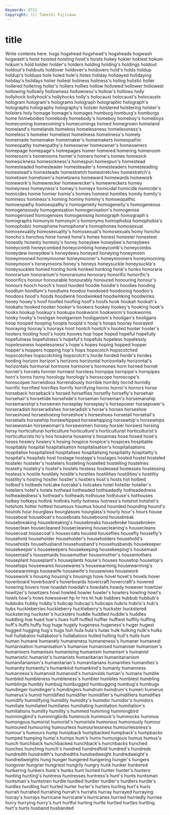 ```yaml
---
Keywords: 8721 
Copyright: (C) Takeshi Fujisawa
---
```


# title

Write contents here.
hogs hogshead hogshead's hogsheads
hogwash hogwash's hoist hoisted hoisting hoist's hoists hokey hokier hokiest
hokum hokum's hold holder holder's holders holding holding's holdings holdout
holdout's holdouts holdover holdover's holdovers hold's holds holdup holdup's holdups
hole holed hole's holes holiday holidayed holidaying holiday's holidays holier
holiest holiness holiness's holing holistic holler hollered hollering holler's hollers
hollies hollow hollowed hollower hollowest hollowing hollowly hollowness hollowness's hollow's
hollows holly hollyhock hollyhock's hollyhocks holly's holocaust holocaust's holocausts hologram
hologram's holograms holograph holographic holograph's holographs holography holography's holster holstered
holstering holster's holsters holy homage homage's homages homburg homburg's homburgs
home homebodies homebody homebody's homeboy homeboy's homeboys homecoming homecoming's homecomings
homed homegrown homeland homeland's homelands homeless homelessness homelessness's homeless's homelier
homeliest homeliness homeliness's homely homemade homemaker homemaker's homemakers homeopathic homeopathy
homeopathy's homeowner homeowner's homeowners homepage homepage's homepages homer homered homering
homeroom homeroom's homerooms homer's homers home's homes homesick homesickness homesickness's
homespun homespun's homestead homesteaded homesteader homesteader's homesteaders homesteading homestead's homesteads
homestretch homestretches homestretch's hometown hometown's hometowns homeward homewards homework homework's
homewrecker homewrecker's homewreckers homey homeyness homeyness's homey's homeys homicidal homicide
homicide's homicides homie homier homie's homies homiest homilies homily homily's
hominess hominess's homing hominy hominy's homoeopathic homoeopathy homoeopathy's homogeneity homogeneity's
homogeneous homogeneously homogenisation homogenisation's homogenise homogenised homogenises homogenising homograph homograph's
homographs homonym homonym's homonyms homophobia homophobia's homophobic homophone homophone's homophones
homosexual homosexuality homosexuality's homosexual's homosexuals homy honcho honcho's honchos hone
honed hone's hones honest honester honestest honestly honesty honesty's honey
honeybee honeybee's honeybees honeycomb honeycombed honeycombing honeycomb's honeycombs honeydew honeydew's
honeydews honeyed honeying honeymoon honeymooned honeymooner honeymooner's honeymooners honeymooning honeymoon's
honeymoons honey's honeys honeysuckle honeysuckle's honeysuckles honied honing honk honked
honking honk's honks honoraria honorarium honorarium's honorariums honorary honorific honorific's
honorifics honour honourable honourably honoured honouring honour's honours hooch hooch's
hood hooded hoodie hoodie's hoodies hooding hoodlum hoodlum's hoodlums hoodoo
hoodooed hoodooing hoodoo's hoodoos hood's hoods hoodwink hoodwinked hoodwinking hoodwinks
hooey hooey's hoof hoofed hoofing hoof's hoofs hook hookah hookah's
hookahs hooked hooker hooker's hookers hookey hookey's hooking hook's hooks
hookup hookup's hookups hookworm hookworm's hookworms hooky hooky's hooligan hooliganism
hooliganism's hooligan's hooligans hoop hooped hooping hoopla hoopla's hoop's hoops
hooray hoorayed hooraying hooray's hoorays hoot hootch hootch's hooted hooter
hooter's hooters hooting hoot's hoots hooves hop hope hoped hopeful
hopefully hopefulness hopefulness's hopeful's hopefuls hopeless hopelessly hopelessness hopelessness's hope's
hopes hoping hopped hopper hopper's hoppers hopping hop's hops hopscotch
hopscotched hopscotches hopscotching hopscotch's horde horded horde's hordes hording horizon
horizon's horizons horizontal horizontally horizontal's horizontals hormonal hormone hormone's hormones
horn horned hornet hornet's hornets hornier horniest hornless hornpipe hornpipe's
hornpipes horn's horns horny horology horology's horoscope horoscope's horoscopes horrendous
horrendously horrible horribly horrid horridly horrific horrified horrifies horrify horrifying
horror horror's horrors horse horseback horseback's horsed horseflies horsefly horsefly's
horsehair horsehair's horsehide horsehide's horseman horseman's horsemanship horsemanship's horsemen horseplay
horseplay's horsepower horsepower's horseradish horseradishes horseradish's horse's horses horseshoe horseshoed
horseshoeing horseshoe's horseshoes horsetail horsetail's horsetails horsewhip horsewhipped horsewhipping horsewhip's
horsewhips horsewoman horsewoman's horsewomen horsey horsier horsiest horsing horsy horticultural
horticulture horticulture's horticulturist horticulturist's horticulturists ho's hos hosanna hosanna's hosannas
hose hosed hose's hoses hosiery hosiery's hosing hospice hospice's hospices
hospitable hospitably hospital hospitalisation hospitalisation's hospitalisations hospitalise hospitalised hospitalises hospitalising
hospitality hospitality's hospital's hospitals host hostage hostage's hostages hosted hostel
hosteled hosteler hosteler's hostelers hosteling hostelled hostelling hostelries hostelry hostelry's
hostel's hostels hostess hostessed hostesses hostessing hostess's hostile hostilely hostile's
hostiles hostilities hostilities's hostility hostility's hosting hostler hostler's hostlers host's
hosts hot hotbed hotbed's hotbeds hotcake hotcake's hotcakes hotel hotelier
hotelier's hoteliers hotel's hotels hothead hotheaded hotheadedly hotheadedness hotheadedness's hothead's
hotheads hothouse hothouse's hothouses hotkey hotkeys hotlink hotlinks hotly hotness
hotness's hotshot hotshot's hotshots hotter hottest houmous houmus hound hounded
hounding hound's hounds hour hourglass hourglasses hourglass's hourly hour's hours
house houseboat houseboat's houseboats housebound housebreak housebreaking housebreaking's housebreaks housebroke
housebroken houseclean housecleaned housecleaning housecleaning's housecleans housecoat housecoat's housecoats housed
houseflies housefly housefly's household householder householder's householders household's households househusband
househusband's househusbands housekeeper housekeeper's housekeepers housekeeping housekeeping's housemaid housemaid's housemaids
housemother housemother's housemothers houseplant houseplant's houseplants house's houses housetop housetop's
housetops housewares housewares's housewarming housewarming's housewarmings housewife housewife's housewives housework
housework's housing housing's housings hove hovel hovel's hovels hover hoverboard
hoverboard's hoverboards hovercraft hovercraft's hovered hovering hovers how howdah howdah's
howdahs howdy however howitzer howitzer's howitzers howl howled howler howler's
howlers howling howl's howls how's hows howsoever hp hr hrs
ht hub hubbies hubbub hubbub's hubbubs hubby hubby's hubcap hubcap's
hubcaps hubris hubris's hub's hubs huckleberries huckleberry huckleberry's huckster huckstered
huckstering huckster's hucksters huddle huddled huddle's huddles huddling hue hued
hue's hues huff huffed huffier huffiest huffily huffing huff's huffs
huffy hug huge hugely hugeness hugeness's huger hugest hugged hugging
hug's hugs huh hula hula's hulas hulk hulking hulk's hulks
hull hullabaloo hullabaloo's hullabaloos hulled hulling hull's hulls hum human
humane humanely humaneness humaneness's humaner humanest humanisation humanisation's humanise humanised
humaniser humaniser's humanisers humanises humanising humanism humanism's humanist humanistic humanist's
humanists humanitarian humanitarianism humanitarianism's humanitarian's humanitarians humanities humanities's humanity humanity's
humankind humankind's humanly humanness humanness's humanoid humanoid's humanoids human's humans
humble humbled humbleness humbleness's humbler humbles humblest humbling humblings humbly
humbug humbugged humbugging humbug's humbugs humdinger humdinger's humdingers humdrum humdrum's
humeri humerus humerus's humid humidified humidifier humidifier's humidifiers humidifies humidify
humidifying humidity humidity's humidor humidor's humidors humiliate humiliated humiliates humiliating
humiliation humiliation's humiliations humility humility's hummed humming hummingbird hummingbird's hummingbirds
hummock hummock's hummocks hummus humongous humorist humorist's humorists humorous humorously
humour humoured humouring humourless humourlessness humourlessness's humour's humours hump humpback
humpbacked humpback's humpbacks humped humping hump's humps hum's hums humungous
humus humus's hunch hunchback hunchbacked hunchback's hunchbacks hunched hunches hunching
hunch's hundred hundredfold hundred's hundreds hundredth hundredth's hundredths hundredweight hundredweight's
hundredweights hung hunger hungered hungering hunger's hungers hungover hungrier hungriest
hungrily hungry hunk hunker hunkered hunkering hunkers hunk's hunks hunt
hunted hunter hunter's hunters hunting hunting's huntress huntresses huntress's hunt's
hunts huntsman huntsman's huntsmen hurdle hurdled hurdler hurdler's hurdlers hurdle's
hurdles hurdling hurl hurled hurler hurler's hurlers hurling hurl's hurls
hurrah hurrahed hurrahing hurrah's hurrahs hurray hurrayed hurraying hurray's hurrays
hurricane hurricane's hurricanes hurried hurriedly hurries hurry hurrying hurry's hurt
hurtful hurting hurtle hurtled hurtles hurtling hurt's hurts husband husbanded
